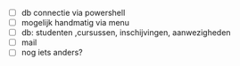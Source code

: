 - [ ] db connectie via powershell
 - [ ] mogelijk handmatig via menu
 - [ ] db: studenten ,cursussen, inschijvingen, aanwezigheden
 - [ ]  mail 
 - [ ] nog iets anders?